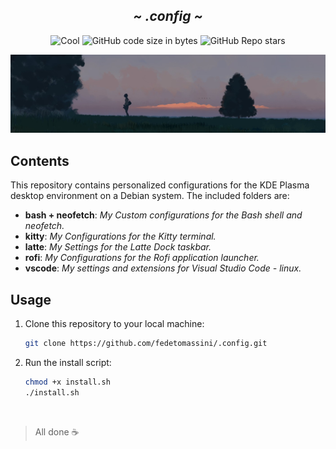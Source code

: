 <div align="center">
  <h2><em>~ .config ~</em></h2>
</div>

<div align="center">

![Cool](https://img.shields.io/badge/Cool-Affirmative-da696f?style=for-the-badge&labelColor=111418)
![GitHub code size in bytes](https://img.shields.io/github/languages/code-size/fedetomassini/.config?color=e1b56a&style=for-the-badge&labelColor=111418)
![GitHub Repo stars](https://img.shields.io/github/stars/fedetomassini/.config?color=74be88&style=for-the-badge&labelColor=111418)

</div>

<p align="center">
    <img src='https://raw.githubusercontent.com/fedetomassini/.config/main/assets/image.jpeg'>
</p>

## Contents

This repository contains personalized configurations for the KDE Plasma desktop environment on a Debian system. The included folders are:

- **bash + neofetch**: *My Custom configurations for the Bash shell and neofetch.*
- **kitty**: *My Configurations for the Kitty terminal.*
- **latte**: *My Settings for the Latte Dock taskbar.*
- **rofi**: *My Configurations for the Rofi application launcher.*
- **vscode**: *My settings and extensions for Visual Studio Code - linux.*

## Usage

1. Clone this repository to your local machine:

   ```bash
   git clone https://github.com/fedetomassini/.config.git
   ```
2. Run the install script:

   ```bash
   chmod +x install.sh
   ./install.sh
   ```

&nbsp;

> All done :coffee:
